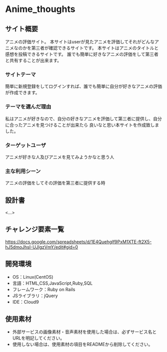 # Anime_thoughts

## サイト概要
アニメの評価サイト。
本サイトはuserが見たアニメを評価してそれがどんなアニメなのかを第三者が確認できるサイトです。
本サイトはアニメのタイトルと感想を投稿できるサイトです。
誰でも簡単に好きなアニメの評価をして第三者と共有することが出来ます。

### サイトテーマ
簡単に新規登録をしてログインすれば、誰でも簡単に自分が好きなアニメの評価が作成できます。

### テーマを選んだ理由
私はアニメが好きなので、自分の好きなアニメを評価して第三者に提供し、自分に合ったアニメを見つけることが出来たら
良いなと思い本サイトを作成致しました。

### ターゲットユーザ
アニメが好きな人及びアニメを見てみようかなと思う人

### 主な利用シーン
アニメの評価をしてその評価を第三者に提供する時

## 設計書
<...>

## チャレンジ要素一覧
<https://docs.google.com/spreadsheets/d/1E4Quehglf9PxM1XTE-ft2X5-hJ5dmoJhsI-UJlgzVmY/edit#gid=0>

## 開発環境
- OS：Linux(CentOS)
- 言語：HTML,CSS,JavaScript,Ruby,SQL
- フレームワーク：Ruby on Rails
- JSライブラリ：jQuery
- IDE：Cloud9

## 使用素材
- 外部サービスの画像素材・音声素材を使用した場合は、必ずサービス名とURLを明記してください。
- 使用しない場合は、使用素材の項目をREADMEから削除してください。